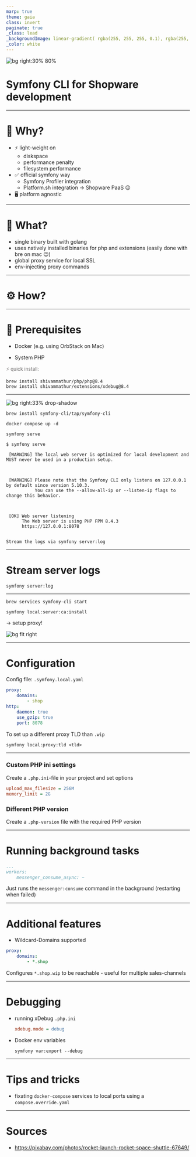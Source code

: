```yaml
---
marp: true
theme: gaia
class: invert
paginate: true
_class: lead
_backgroundImage: linear-gradient( rgba(255, 255, 255, 0.1), rgba(255, 255, 255, 0.5) ), url('assets/symfony-cli/slide-background.svg')
_color: white
---
```


<style>
  :root {
    --color-background: #1b4085;
    --color-foreground: #ddd;
    --color-highlight: #99b7d4;
    --color-dimmed: #888;
  }

  span.muted {
    color:rgb(111, 109, 109);
    font-size: 0.825rem;
  }
</style>

![bg right:30% 80%](assets/symfony-cli/symfony-cli-shopware.svg)

# Symfony CLI for Shopware development


---
<!-- backgroundColor: white -->
<!-- color: #71797E -->

# 🧠 Why?

- ⚡️ light-weight on
  - diskspace
  - performance penalty
  - filesystem performance
- ✅ official symfony way
  - Symfony Profiler integration
  - Platform.sh integration → Shopware PaaS 😉
- 🖥️ platform agnostic

---

# 🐸 What?

- single binary built with golang
- uses natively installed binaries for php and extensions
  (easily done with bre on mac 😉)
- global proxy service for local SSL
- env-injecting proxy commands

---
<!-- _class: lead -->
<!-- _backgroundColor: rgb(55, 54, 54) -->
<!-- _color: rgb(227, 234, 239) -->

# ⚙️ How?

---

# 🔗 Prerequisites

- Docker (e.g. using OrbStack on Mac)

- System PHP

<span class="muted">⚡️ quick install:</span>
```shell
brew install shivammathur/php/php@8.4
brew install shivammathur/extensions/xdebug@8.4
```

---
<!-- _class: lead -->

![bg right:33% drop-shadow](assets/symfony-cli/rocket-launch-67649_1920.jpg)

```shell
brew install symfony-cli/tap/symfony-cli
```

```shell
docker compose up -d
```

```shell
symfony serve
```

```shell
$ symfony serve
                                                                                                                        
 [WARNING] The local web server is optimized for local development and MUST never be used in a production setup.        
                                                                                                                        

                                                                                                                        
 [WARNING] Please note that the Symfony CLI only listens on 127.0.0.1 by default since version 5.10.3.                  
           You can use the --allow-all-ip or --listen-ip flags to change this behavior.                                 
                                                                                                                        

                                                                                                                        
 [OK] Web server listening                                                                                              
      The Web server is using PHP FPM 8.4.3                                                                             
      https://127.0.0.1:8078                          
                                                                                                                        

Stream the logs via symfony server:log
```

---

# Stream server logs

```shell
symfony server:log
```

---
<!-- _class: lead -->

```shell
brew services symfony-cli start
```

```shell
symfony local:server:ca:install
```

→ setup proxy!

![bg fit right](assets/symfony-cli/macos-configure-symfony-proxy.png)

---

# Configuration

Config file: `.symfony.local.yaml`

```yaml path=".symfony.local.yaml"
proxy:
    domains:
        - shop
http:
    daemon: true
    use_gzip: true
    port: 8078
```

To set up a different proxy TLD than `.wip`
```shell
symfony local:proxy:tld <tld>
```

---
### Custom PHP ini settings

Create a `.php.ini`-file in your project and set options
```ini
upload_max_filesize = 256M
memory_limit = 2G
```

### Different PHP version

Create a `.php-version` file with the required PHP version

---

# Running background tasks

```yaml path=".symfony.local.yaml"
...
workers:
    messenger_consume_async: ~
```

Just runs the `messenger:consume` command in the background (restarting when failed)

---
# Additional features

- Wildcard-Domains supported

```yaml path=".symfony.local.yaml"
proxy:
    domains:
        - *.shop
```
Configures `*.shop.wip` to be reachable - useful for multiple sales-channels


---
# Debugging

- running xDebug
  `.php.ini`
  ```ini
  xdebug.mode = debug
  ```
- Docker env variables
  ```shell
  symfony var:export --debug
  ```
---
# Tips and tricks

- fixating `docker-compose` services to local ports using a `compose.override.yaml`
---

# Sources

- https://pixabay.com/photos/rocket-launch-rocket-space-shuttle-67649/
